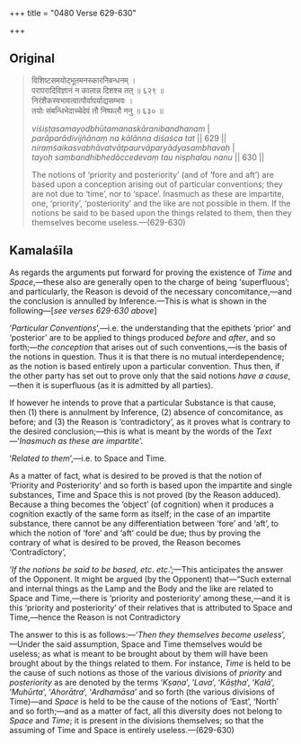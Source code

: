 +++
title = "0480 Verse 629-630"

+++
## Original 
>
> विशिष्टसमयोद्भूतमनस्कारनिबन्धनम् ।  
> परापरादिविज्ञानं न कालान्न दिशश्च तत् ॥ ६२९ ॥  
> निरंशैकस्वभावत्वात्पौर्वापर्याद्यसम्भवः ।  
> तयोः संबन्धिभेदाच्चेदेवं तौ निष्फलौ ननु ॥ ६३० ॥ 
>
> *viśiṣṭasamayodbhūtamanaskāranibandhanam* \|  
> *parāparādivijñānaṃ na kālānna diśaśca tat* \|\| 629 \|\|  
> *niraṃśaikasvabhāvatvātpaurvāparyādyasambhavaḥ* \|  
> *tayoḥ saṃbandhibhedāccedevaṃ tau niṣphalau nanu* \|\| 630 \|\| 
>
> The notions of ‘priority and posteriority’ (and of ‘fore and aft’) are based upon a conception arising out of particular conventions; they are not due to ‘time’, nor to ‘space’. Inasmuch as these are impartite, one, ‘priority’, ‘posteriority’ and the like are not possible in them. If the notions be said to be based upon the things related to them, then they themselves become useless.—(629-630)



## Kamalaśīla

As regards the arguments put forward for proving the existence of *Time* and *Space*,—these also are generally open to the charge of being ‘superfluous’; and particularly, the Reason is devoid of the necessary concomitance,—and the conclusion is annulled by Inference.—This is what is shown in the following—[*see verses 629-630 above*]

‘*Particular Conventions*’,—i.e. the understanding that the epithets ‘prior’ and ‘posterior’ are to be applied to things produced *before* and *after*, and so forth;—*the conception* that arises out of such conventions,—is the basis of the notions in question. Thus it is that there is no mutual interdependence; as the notion is based entirely upon a particular convention. Thus then, if the other party has set out to prove only that the said notions *have a cause*,—then it is superfluous (as it is admitted by all parties).

If however he intends to prove that a particular Substance is that cause, then (1) there is annulment by Inference, (2) absence of concomitance, as before; and (3) the Reason is ‘contradictory’, as it proves what is contrary to the desired conclusion;—this is what is meant by the words of the *Text*—‘*Inasmuch as these are impartite*’.

‘*Related to them*’,—i.e. to Space and Time.

As a matter of fact, what is desired to be proved is that the notion of ‘Priority and Posteriority’ and so forth is based upon the impartite and single substances, Time and Space this is not proved (by the Reason adduced). Because a thing becomes the ‘object’ (of cognition) when it produces a cognition exactly of the same form as itself; in the case of an impartite substance, there cannot be any differentiation between ‘fore’ and ‘aft’, to which the notion of ‘fore’ and ‘aft’ could be due; thus by proving the contrary of what is desired to be proved, the Reason becomes ‘Contradictory’,

‘*If the notions be said to be based, etc*. *etc*.’;—This anticipates the answer of the Opponent. It might be argued (by the Opponent) that—“Such external and internal things as the Lamp and the Body and the like are related to Space and Time,—there is ‘priority and posteriority’ among these,—and it is this ‘priority and posteriority’ of their relatives that is attributed to Space and Time,—hence the Reason is not Contradictory

The answer to this is as follows:—‘*Then they themselves become useless*’,—Under the said assumption, Space and Time themselves would be useless; as what is meant to be brought about by them will have been brought about by the things related to them. For instance, *Time* is held to be the cause of such notions as those of the various divisions of *priority* and *posteriority* as are denoted by the terms ‘*Kṣaṇa*’, ‘*Lava*’, ‘*Kāṣṭha*’, ‘*Kalā*’, ‘*Muhūrta*’, ‘*Ahorātra*’, ‘*Ardhamāsa*’ and so forth (the various divisions of Time)—and *Space* is held to be the cause of the notions of ‘East’, ‘North’ and so forth;—and as a matter of fact, all this diversity does not belong to *Space* and *Time*; it is present in the divisions themselves; so that the assuming of Time and Space is entirely useless.—(629-630)


